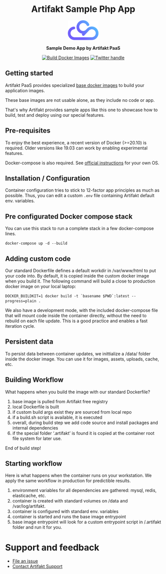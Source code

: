 <div align="center">


<h1>Artifakt Sample Php App</h1>
<img src="./.github/logo.png" alt="artifakt-logo" width="100"/>

**Sample Demo App by Artifakt PaaS**


[![Build Docker Images](https://github.com/artifakt-io/artifakt-docker-images/actions/workflows/nightly.yml/badge.svg)][Build status]
[![Twitter handle][]][Twitter badge]

</div>

## Getting started

Artifakt PaaS provides specialized [base docker images](https://github.com/artifakt-io/artifakt-docker-images) to build your application images. 

These base images are not usable alone, as they include no code or app. 

That's why Artifakt provides sample apps like this one to showcase how to build, test and deploy using our special features.

## Pre-requisites

To enjoy the best experience, a recent version of Docker (>=20.10) is required.
Older versions like 19.03 can work by enabling experimental features.

Docker-compose is also required. See [official instructions](https://docs.docker.com/compose/install/) for your own OS.

## Installation / Configuration

Container configuration tries to stick to 12-factor app principles as much as possible. Thus, you can edit a custom `.env` file containing Artifakt default env. variables.

## Pre configurated Docker compose stack

You can use this stack to run a complete stack in a few docker-compose lines.

```
docker-compose up -d --build
```

## Adding custom code

Our standard Dockerfile defines a default workdir in /var/www/html to put your code into. By default, it is copied inside the custom docker image when you build it. The following command will build a close to production docker image on your local laptop:

```
DOCKER_BUILDKIT=1 docker build -t `basename $PWD`:latest --progress=plain .
```

We also have a development mode, with the included docker-compose file that will mount code inside the container directly, without the need to rebuild on each file update. This is a good practice and enables a fast iteration cycle.

## Persistent data

To persist data between container updates, we inittialize a /data/ folder inside the docker image. You can use it for images, assets, uploads, cache, etc.

## Building Workflow

What happens when you build the image with our standard Dockerfile?

1. base image is pulled from Artifakt free registry
2. local Dockerfile is built
3. if custom build args exist they are sourced from local repo
4. if a build.sh script is available, it is executed
5. overall, during build step we add code source and install packages and internal dependencies
6. if the special folder ‘.artifakt’ is found it is copied at the container root file system for later use.

End of build step!

## Starting workflow

Here is what happens when the container runs on your workstation. We apply the same workflow in production for predictible results.

1. environment variables for all dependencies are gathered: mysql, redis, elasticache, etc.
2. container is created with standard volumes on /data and /var/log/artifakt.
3. container is configured with standard env. variables
4. container is started and runs the base image entrypoint
5. base image entrypoint will look for a custom entrypoint script in /.artifakt folder and run it for you.


# Support and feedback

* [File an issue](https://github.com/artifakt-io/artifakt-docker-images/issues/new/choose)
* [Contact Artifakt Support](https://support.artifakt.io/)

[Build Status - Main]: https://github.com/artifakt-io/artifakt-docker-images/actions/workflows/nightly.yml/badge.svg?branch=main&event=push
[Build status]: https://github.com/artifakt-io/artifakt-docker-images/actions
[Twitter badge]: https://twitter.com/intent/follow?screen_name=artifakt_com
[Twitter handle]: https://img.shields.io/twitter/follow/artifakt_com.svg?style=social&label=Follow

